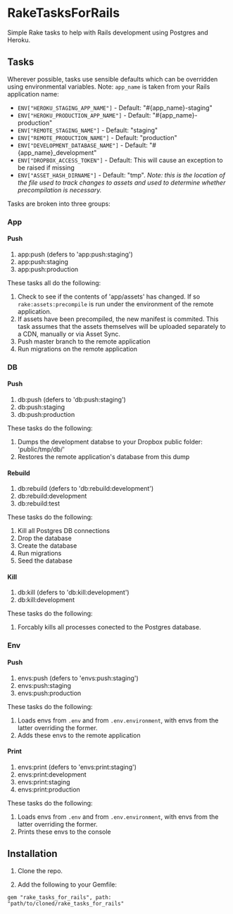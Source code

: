 # RakeTasksForRails

Simple Rake tasks to help with Rails development using Postgres and Heroku.

## Tasks

Wherever possible, tasks use sensible defaults which can be overridden using environmental variables. Note: `app_name` is taken from your Rails application name:

- `ENV["HEROKU_STAGING_APP_NAME"]` - Default: "#{app_name}-staging"
- `ENV["HEROKU_PRODUCTION_APP_NAME"]` - Default: "#{app_name}-production"
- `ENV["REMOTE_STAGING_NAME"]` - Default: "staging"
- `ENV["REMOTE_PRODUCTION_NAME"]` - Default: "production"
- `ENV["DEVELOPMENT_DATABASE_NAME"]` - Default: "#{app_name}_development"
- `ENV["DROPBOX_ACCESS_TOKEN"]` - Default: This will cause an exception to be raised if missing
- `ENV["ASSET_HASH_DIRNAME"]` - Default: "tmp". *Note: this is the location of the file used to track changes to assets and used to determine whether precompilation is necessary.*


Tasks are broken into three groups:

### App

#### Push

1. app:push (defers to 'app:push:staging')
2. app:push:staging
3. app:push:production

These tasks all do the following:

1. Check to see if the contents of 'app/assets' has changed. If so `rake:assets:precompile` is run
under the environment of the remote application.
2. If assets have been precompiled, the new manifest is commited. This task assumes that the assets themselves will be uploaded separately to a CDN, manually or via Asset Sync.
3. Push master branch to the remote application
4. Run migrations on the remote application

### DB

#### Push

1. db:push (defers to 'db:push:staging')
2. db:push:staging
3. db:push:production

These tasks do the following:

1. Dumps the development databse to your Dropbox public folder: 'public/tmp/db/'
2. Restores the remote application's database from this dump

#### Rebuild

1. db:rebuild (defers to 'db:rebuild:development')
2. db:rebuild:development
3. db:rebuild:test

These tasks do the following:

1. Kill all Postgres DB connections
2. Drop the database
3. Create the database
4. Run migrations
5. Seed the database

#### Kill

1. db:kill (defers to 'db:kill:development')
2. db:kill:development

These tasks do the following:

1. Forcably kills all processes conected to the Postgres database.

### Env

#### Push

1. envs:push (defers to 'envs:push:staging')
2. envs:push:staging
3. envs:push:production

These tasks do the following:

1. Loads envs from `.env` and from `.env.environment`, with envs from the latter overriding the former.
2. Adds these envs to the remote application

#### Print

1. envs:print (defers to 'envs:print:staging')
2. envs:print:development
3. envs:print:staging
4. envs:print:production

These tasks do the following:

1. Loads envs from `.env` and from `.env.environment`, with envs from the latter overriding the former.
2. Prints these envs to the console

## Installation

1. Clone the repo.

2. Add the following to your Gemfile:

```
gem "rake_tasks_for_rails", path: "path/to/cloned/rake_tasks_for_rails"
```